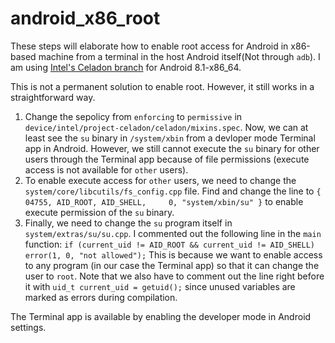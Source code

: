 # android_x86_root

These steps will elaborate how to enable root access for Android in
x86-based machine from a terminal in the host Android itself(Not through `adb`). I am using
[Intel's Celadon
branch](https://01.org/projectceladon/documentation/getting_started/build-source)
for Android 8.1-x86_64.

This is not a permanent solution to enable root. However, it still works in a
straightforward way.

1. Change the sepolicy from `enforcing` to `permissive` in
   `device/intel/project-celadon/celadon/mixins.spec`. Now, we can at least see
   the `su` binary in `/system/xbin` from a devloper mode Terminal app in Android.
   However, we still cannot execute the `su` binary for other users
   through the Terminal app because of file permissions (execute access is not
   available for `other` users).
2. To enable execute access for `other` users, we need to change the
   `system/core/libcutils/fs_config.cpp` file. Find and change the line to
   `{ 04755, AID_ROOT, AID_SHELL,     0, "system/xbin/su" }` to enable execute
   permission of the `su` binary.
3. Finally, we need to change the `su` program itself in
   `system/extras/su/su.cpp`. I commented out the following line in the `main`
   function: `if (current_uid != AID_ROOT && current_uid != AID_SHELL) error(1,
   0, "not allowed");`
   This is because we want to enable access to any program (in our case the
   Terminal app) so that it can change the user to `root`.
   Note that we also have to comment out the line right before it with
   `uid_t current_uid = getuid();` since unused variables are marked as errors during compilation.

The Terminal app is available by enabling the developer mode in Android
settings.
